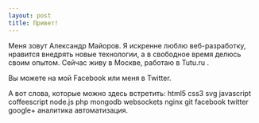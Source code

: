 ```yaml
---
layout: post
title: Привет!
---
```


Меня зовут Александр Майоров. Я искренне люблю веб-разработку, нравится внедрять новые технологии, а в свободное время делюсь своим опытом. Сейчас живу в Москве, работаю в Tutu.ru .

Вы можете  на мой Facebook или  меня в Twitter.

А вот слова, которые можно здесь встретить: html5 css3 svg javascript coffeescript node.js php mongodb websockets nginx git facebook twitter google+ аналитика автоматизация.
